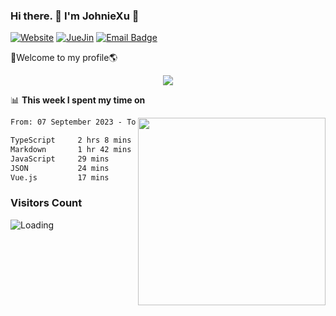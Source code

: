 ### Hi there. 👋 I'm JohnieXu :lemon:

[![Website](https://img.shields.io/badge/-Website-c14438?style=flat-square&logo=w&logoColor=white)](https://johniexu.github.io/)
[![JueJin](https://img.shields.io/badge/-JueJin-c14438?style=flat-square&logo=j&logoColor=white)](https://juejin.cn/user/2277843822444958)
[![Email Badge](https://img.shields.io/badge/-Email-c14438?style=flat-square&logo=Email&logoColor=white&link=mailto:281910378@qq.com)](mailto:281910378@qq.com)

🚀Welcome to my profile🌎

<center>
<img align='center' src="https://images.unsplash.com/photo-1690689636978-90d0f3592791?ixlib=rb-4.0.3&ixid=M3wxMjA3fDB8MHxwaG90by1wYWdlfHx8fGVufDB8fHx8fA%3D%3D&auto=format&fit=crop&w=2070&q=80">
</center>

📊 **This week I spent my time on**

<img align='right' width="300" src="https://github-readme-stats.vercel.app/api?username=JohnieXu&show_icons=true&title_color=fff&icon_color=79ff97&text_color=9f9f9f&bg_color=151515&count_private=true">

<!--START_SECTION:waka-->

```txt
From: 07 September 2023 - To: 14 September 2023

TypeScript     2 hrs 8 mins    ██████████░░░░░░░░░░░░░░░   39.41 %
Markdown       1 hr 42 mins    ████████░░░░░░░░░░░░░░░░░   31.44 %
JavaScript     29 mins         ██▒░░░░░░░░░░░░░░░░░░░░░░   09.02 %
JSON           24 mins         ██░░░░░░░░░░░░░░░░░░░░░░░   07.54 %
Vue.js         17 mins         █▒░░░░░░░░░░░░░░░░░░░░░░░   05.46 %
```

<!--END_SECTION:waka-->

### Visitors Count
<img align="left" src = "https://profile-counter.glitch.me/JohnieXu/count.svg" alt ="Loading">
